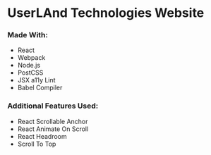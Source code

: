 # UserLAnd Technologies Website

### Made With:
- React
- Webpack
- Node.js
- PostCSS
- JSX a11y Lint
- Babel Compiler

### Additional Features Used:
- React Scrollable Anchor
- React Animate On Scroll
- React Headroom
- Scroll To Top
